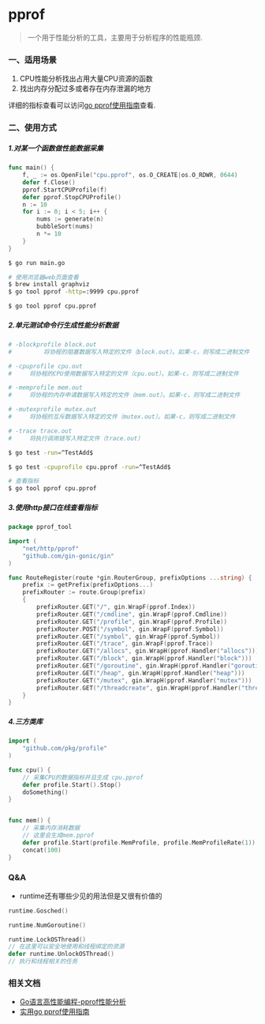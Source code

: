 # pprof

> 一个用于性能分析的工具，主要用于分析程序的性能瓶颈.


### 一、适用场景

1. CPU性能分析找出占用大量CPU资源的函数
2. 找出内存分配过多或者存在内存泄漏的地方

详细的指标查看可以访问[go pprof使用指南](https://zhuanlan.zhihu.com/p/396363069)查看.

### 二、使用方式

##### 1.对某一个函数做性能数据采集

```go
func main() {
	f, _ := os.OpenFile("cpu.pprof", os.O_CREATE|os.O_RDWR, 0644)
	defer f.Close()
	pprof.StartCPUProfile(f)
	defer pprof.StopCPUProfile()
	n := 10
	for i := 0; i < 5; i++ {
		nums := generate(n)
		bubbleSort(nums)
		n *= 10
	}
}
```

```bash
$ go run main.go
```

```bash
# 使用浏览器web页面查看
$ brew install graphviz
$ go tool pprof -http=:9999 cpu.pprof
```

```bash
$ go tool pprof cpu.pprof
```


##### 2.单元测试命令行生成性能分析数据

```bash
# -blockprofile block.out
#         将协程的阻塞数据写入特定的文件（block.out）。如果-c，则写成二进制文件

# -cpuprofile cpu.out
#     将协程的CPU使用数据写入特定的文件（cpu.out）。如果-c，则写成二进制文件

# -memprofile mem.out
#     将协程的内存申请数据写入特定的文件（mem.out）。如果-c，则写成二进制文件

# -mutexprofile mutex.out
#     将协程的互斥数据写入特定的文件（mutex.out）。如果-c，则写成二进制文件

# -trace trace.out
#     将执行调用链写入特定文件（trace.out）

$ go test -run=^TestAdd$

$ go test -cpuprofile cpu.pprof -run=^TestAdd$

# 查看指标
$ go tool pprof cpu.pprof
```

##### 3.使用http接口在线查看指标

```go
package pprof_tool

import (
	"net/http/pprof"
	"github.com/gin-gonic/gin"
)

func RouteRegister(route *gin.RouterGroup, prefixOptions ...string) {
	prefix := getPrefix(prefixOptions...)
	prefixRouter := route.Group(prefix)
	{
		prefixRouter.GET("/", gin.WrapF(pprof.Index))
		prefixRouter.GET("/cmdline", gin.WrapF(pprof.Cmdline))
		prefixRouter.GET("/profile", gin.WrapF(pprof.Profile))
		prefixRouter.POST("/symbol", gin.WrapF(pprof.Symbol))
		prefixRouter.GET("/symbol", gin.WrapF(pprof.Symbol))
		prefixRouter.GET("/trace", gin.WrapF(pprof.Trace))
		prefixRouter.GET("/allocs", gin.WrapH(pprof.Handler("allocs")))
		prefixRouter.GET("/block", gin.WrapH(pprof.Handler("block")))
		prefixRouter.GET("/goroutine", gin.WrapH(pprof.Handler("goroutine")))
		prefixRouter.GET("/heap", gin.WrapH(pprof.Handler("heap")))
		prefixRouter.GET("/mutex", gin.WrapH(pprof.Handler("mutex")))
		prefixRouter.GET("/threadcreate", gin.WrapH(pprof.Handler("threadcreate")))
	}
}
```

##### 4.三方类库

```go
import (
	"github.com/pkg/profile"
)

func cpu() {
    // 采集CPU的数据指标并且生成 cpu.pprof
	defer profile.Start().Stop()
	doSomething()
}


func mem() {
    // 采集内存消耗数据
    // 这里会生成mem.pprof
	defer profile.Start(profile.MemProfile, profile.MemProfileRate(1)).Stop()
	concat(100)
}
```

### Q&A

- runtime还有哪些少见的用法但是又很有价值的

```go
runtime.Gosched()

runtime.NumGoroutine()

runtime.LockOSThread()
// 在这里可以安全地使用和线程绑定的资源
defer runtime.UnlockOSThread()
// 执行和线程相关的任务
```

### 相关文档

- [Go语言高性能编程-pprof性能分析](https://geektutu.com/post/hpg-pprof.html)
- [实用go pprof使用指南](https://zhuanlan.zhihu.com/p/396363069)